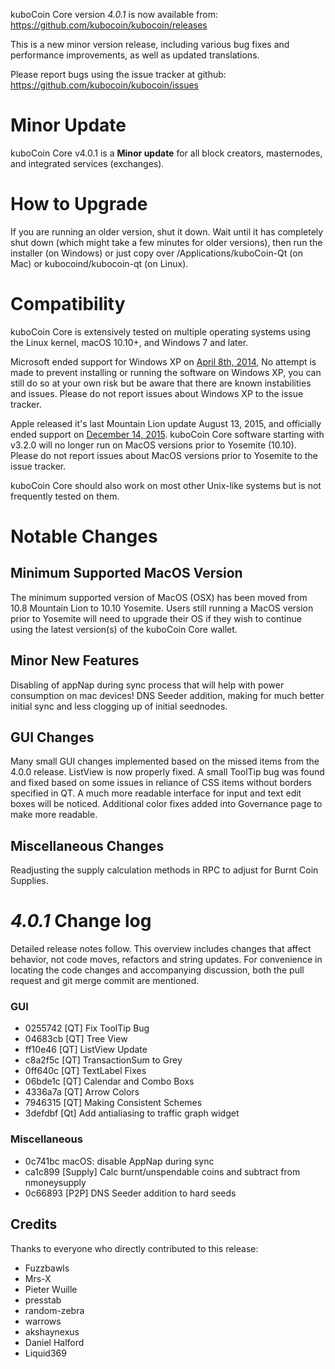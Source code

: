 kuboCoin Core version *4.0.1* is now available from:  <https://github.com/kubocoin/kubocoin/releases>

This is a new minor version release, including various bug fixes and performance improvements, as well as updated translations.

Please report bugs using the issue tracker at github: <https://github.com/kubocoin/kubocoin/issues>


Minor Update
==============

kuboCoin Core v4.0.1 is a **Minor update** for all block creators, masternodes, and integrated services (exchanges).

How to Upgrade
==============

If you are running an older version, shut it down. Wait until it has completely shut down (which might take a few minutes for older versions), then run the installer (on Windows) or just copy over /Applications/kuboCoin-Qt (on Mac) or kubocoind/kubocoin-qt (on Linux).

Compatibility
==============

kuboCoin Core is extensively tested on multiple operating systems using the Linux kernel, macOS 10.10+, and Windows 7 and later.

Microsoft ended support for Windows XP on [April 8th, 2014](https://www.microsoft.com/en-us/WindowsForBusiness/end-of-xp-support), No attempt is made to prevent installing or running the software on Windows XP, you can still do so at your own risk but be aware that there are known instabilities and issues. Please do not report issues about Windows XP to the issue tracker.

Apple released it's last Mountain Lion update August 13, 2015, and officially ended support on [December 14, 2015](http://news.fnal.gov/2015/10/mac-os-x-mountain-lion-10-8-end-of-life-december-14/). kuboCoin Core software starting with v3.2.0 will no longer run on MacOS versions prior to Yosemite (10.10). Please do not report issues about MacOS versions prior to Yosemite to the issue tracker.

kuboCoin Core should also work on most other Unix-like systems but is not frequently tested on them.
 
Notable Changes
==============

Minimum Supported MacOS Version
------

The minimum supported version of MacOS (OSX) has been moved from 10.8 Mountain Lion to 10.10 Yosemite. Users still running a MacOS version prior to Yosemite will need to upgrade their OS if they wish to continue using the latest version(s) of the kuboCoin Core wallet.


Minor New Features
------

Disabling of appNap during sync process that will help with power consumption on mac devices!
DNS Seeder addition, making for much better initial sync and less clogging up of initial seednodes.
 
GUI Changes
------

Many small GUI changes implemented based on the missed items from the 4.0.0 release. ListView is now properly fixed. A small ToolTip bug was found and fixed based on some issues in reliance of CSS items without borders specified in QT. A much more readable interface for input and text edit boxes will be noticed. Additional color fixes added into Governance page to make more readable.

Miscellaneous Changes
------

Readjusting the supply calculation methods in RPC to adjust for Burnt Coin Supplies.

*4.0.1* Change log
==============

Detailed release notes follow. This overview includes changes that affect behavior, not code moves, refactors and string updates. For convenience in locating the code changes and accompanying discussion, both the pull request and git merge commit are mentioned.

### GUI

- 0255742  [QT] Fix ToolTip Bug
- 04683cb  [QT] Tree View
- ff10e46  [QT] ListView Update
- c8a2f5c  [QT] TransactionSum to Grey
- 0ff640c  [QT] TextLabel Fixes  
- 06bde1c  [QT] Calendar and Combo Boxs
- 4336a7a  [QT] Arrow Colors
- 7946315  [QT] Making Consistent Schemes
- 3defdbf  [Qt] Add antialiasing to traffic graph widget

### Miscellaneous
 
- 0c741bc  macOS: disable AppNap during sync
- ca1c899  [Supply] Calc burnt/unspendable coins and subtract from nmoneysupply
- 0c66893  [P2P] DNS Seeder addition to hard seeds

## Credits

Thanks to everyone who directly contributed to this release:

- Fuzzbawls
- Mrs-X
- Pieter Wuille
- presstab
- random-zebra
- warrows
- akshaynexus
- Daniel Halford
- Liquid369
